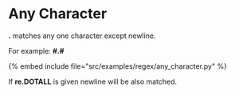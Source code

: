 # Any Character

**.** matches any one character except newline.


For example: **#.#**

{% embed include file="src/examples/regex/any_character.py" %}

If **re.DOTALL** is given newline will be also matched.




